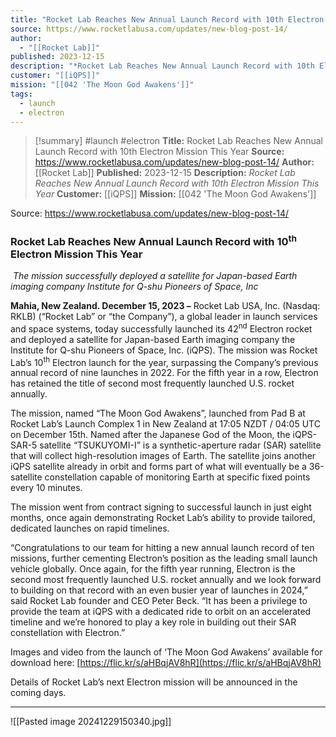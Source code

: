 ```yaml
---
title: "Rocket Lab Reaches New Annual Launch Record with 10th Electron Mission This Year "
source: https://www.rocketlabusa.com/updates/new-blog-post-14/
author:
  - "[[Rocket Lab]]"
published: 2023-12-15
description: "*Rocket Lab Reaches New Annual Launch Record with 10th Electron Mission This Year*"
customer: "[[iQPS]]"
mission: "[[042 'The Moon God Awakens']]"
tags:
  - launch
  - electron
---
```

>[!summary]
#launch #electron
**Title:** Rocket Lab Reaches New Annual Launch Record with 10th Electron Mission This Year 
**Source:** https://www.rocketlabusa.com/updates/new-blog-post-14/
**Author:** [[Rocket Lab]]
**Published:** 2023-12-15
**Description:** *Rocket Lab Reaches New Annual Launch Record with 10th Electron Mission This Year*
**Customer:** [[iQPS]]
**Mission:** [[042 'The Moon God Awakens']]

Source: https://www.rocketlabusa.com/updates/new-blog-post-14/
### **Rocket Lab Reaches New Annual Launch Record with 10<sup>th</sup> Electron Mission This Year**

 *The mission successfully deployed a satellite for Japan-based Earth imaging company Institute for Q-shu Pioneers of Space, Inc*

**Mahia, New Zealand. December 15, 2023 –** Rocket Lab USA, Inc. (Nasdaq: RKLB) (“Rocket Lab” or “the Company”), a global leader in launch services and space systems, today successfully launched its 42<sup>nd</sup> Electron rocket and deployed a satellite for Japan-based Earth imaging company the Institute for Q-shu Pioneers of Space, Inc. (iQPS). The mission was Rocket Lab’s 10<sup>th</sup> Electron launch for the year, surpassing the Company’s previous annual record of nine launches in 2022. For the fifth year in a row, Electron has retained the title of second most frequently launched U.S. rocket annually.

The mission, named “The Moon God Awakens”, launched from Pad B at Rocket Lab’s Launch Complex 1 in New Zealand at 17:05 NZDT / 04:05 UTC on December 15th. Named after the Japanese God of the Moon, the iQPS-SAR-5 satellite “TSUKUYOMI-I” is a synthetic-aperture radar (SAR) satellite that will collect high-resolution images of Earth. The satellite joins another iQPS satellite already in orbit and forms part of what will eventually be a 36-satellite constellation capable of monitoring Earth at specific fixed points every 10 minutes.

The mission went from contract signing to successful launch in just eight months, once again demonstrating Rocket Lab’s ability to provide tailored, dedicated launches on rapid timelines.

“Congratulations to our team for hitting a new annual launch record of ten missions, further cementing Electron’s position as the leading small launch vehicle globally. Once again, for the fifth year running, Electron is the second most frequently launched U.S. rocket annually and we look forward to building on that record with an even busier year of launches in 2024,” said Rocket Lab founder and CEO Peter Beck. “It has been a privilege to provide the team at iQPS with a dedicated ride to orbit on an accelerated timeline and we’re honored to play a key role in building out their SAR constellation with Electron.”

Images and video from the launch of ‘The Moon God Awakens’ available for download here: [https://flic.kr/s/aHBqjAV8hR](https://flic.kr/s/aHBqjAV8hR)

Details of Rocket Lab’s next Electron mission will be announced in the coming days. 

---

![[Pasted image 20241229150340.jpg]]